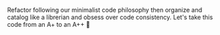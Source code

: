 Refactor following our minimalist code philosophy then organize and catalog like a librerian and obsess over code consistency. Let's take this code from an A+ to an A++ 🚀
